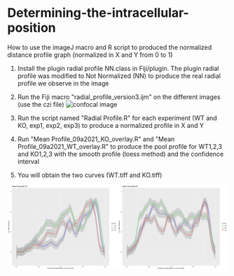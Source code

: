 # Determining-the-intracellular-position

How to use the imageJ macro and R script to produced the normalized distance profile graph (normalized in X and Y from 0 to 1)  

1) Install the plugin radial profile NN.class in Fiji/plugin.
The plugin radial profile was modified to Not Normalized (NN) to produce the real radial profile we observe in the image

2) Run the Fiji macro "radial_profile_version3.ijm" on the different images (use the czi file) 
 ![confocal image ](./2_.jpg)

3) Run the script named "Radial Profile.R" for each experiment (WT and KO, exp1, exp2, exp3) to produce a normalized profile in X  and Y

4) Run "Mean Profile_09a2021_KO_overlay.R" and "Mean Profile_09a2021_WT_overlay.R" to produce the pool profile for WT1,2,3 and KO1,2,3 with the smooth profile (loess method) and the confidence interval

5) You will obtain the two curves (WT.tiff and KO.tiff)

![WT versus KO radial distance to nucleus ](./Montage.png)
